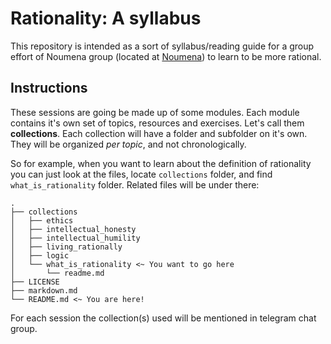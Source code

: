 # Rationality: A syllabus

This repository is intended as a sort of syllabus/reading guide for a group effort of Noumena group (located at [Noumena](t.me/noumena_gr)) to learn to be more rational.


## Instructions

These sessions are going be made up of some modules. Each module contains it's own set of topics, resources and exercises. Let's call them **collections**. Each collection will have a folder and subfolder on it's own. They will be organized _per topic_, and not chronologically. 

So for example, when you want to learn about the definition of rationality you can just look at the files, locate `collections` folder, and find `what_is_rationality` folder. Related files will be under there:

```
.
├── collections
│   ├── ethics
│   ├── intellectual_honesty
│   ├── intellectual_humility
│   ├── living_rationally
│   ├── logic
│   └── what_is_rationality <~ You want to go here 
│       └── readme.md
├── LICENSE
├── markdown.md
└── README.md <~ You are here!
```

For each session the collection(s) used will be mentioned in telegram chat group. 

